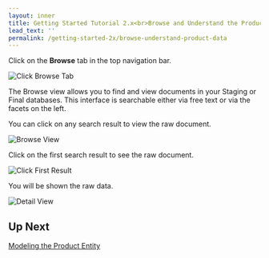 ```yaml
---
layout: inner
title: Getting Started Tutorial 2.x<br>Browse and Understand the Product Data
lead_text: ''
permalink: /getting-started-2x/browse-understand-product-data
---
```


<i class="fa fa-hand-pointer-o"></i> Click on the **Browse** tab in the top navigation bar.

![Click Browse Tab]({{site.baseurl}}/images/2x/click-browse-tab-1.png)

The Browse view allows you to find and view documents in your Staging or Final databases. This interface is searchable either via free text or via the facets on the left.

You can click on any search result to view the raw document.

![Browse View]({{site.baseurl}}/images/2x/browse-view.png)

<i class="fa fa-hand-pointer-o"></i> Click on the first search result to see the raw document.

![Click First Result]({{site.baseurl}}/images/2x/click-first-result.png)

You will be shown the raw data.

![Detail View]({{site.baseurl}}/images/2x/search-result-detail.png)

## Up Next

[Modeling the Product Entity](/marklogic-data-hub/getting-started-2x/modeling-product-entity)
